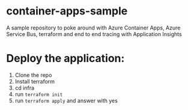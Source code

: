 # container-apps-sample
A sample repository to poke around with Azure Container Apps, Azure Service Bus, terraform and end to end tracing with Application Insights

# Deploy the application:
1. Clone the repo
2. Install terraform
3. cd infra
4. run `terraform init`
5. run `terraform apply` and answer with yes 
